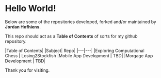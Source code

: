 # Hello World!
Below are some of the repositories developed, forked and/or maintained by **Jordan Hofhiens**.

This repo should act as a **Table of Contents** of sorts for my github repository.

|Table of Contents|
|Subject| Repo|
|---|---|
|Exploring Computational Chess | Losing2Stockfish
|Mobile App Development | TBD|
|Morgage App Development | TBD|

Thank you for visiting.
